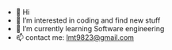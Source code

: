 - 👋 Hi
- 👀 I’m interested in coding and find new stuff
- 🌱 I’m currently learning Software engineering
- 📫 contact me: lmt9823@gmail.com

<!---
lumiere9823/lumiere9823 is a ✨ special ✨ repository because its `README.md` (this file) appears on your GitHub profile.
You can click the Preview link to take a look at your changes.
--->
